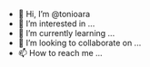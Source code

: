 - 👋 Hi, I’m @tonioara
- 👀 I’m interested in ...
- 🌱 I’m currently learning ...
- 💞️ I’m looking to collaborate on ...
- 📫 How to reach me ...

<!---
tonioara/tonioara is a ✨ special ✨ repository because its `README.md` (this file) appears on your GitHub profile.
You can click the Preview link to take a look at your changes.
--->
